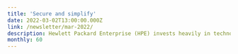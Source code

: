 ```yaml
---
title: 'Secure and simplify'
date: 2022-03-02T13:00:00.000Z
link: /newsletter/mar-2022/
description: Hewlett Packard Enterprise (HPE) invests heavily in technologies designed to secure and simplify your workloads. In this month’s edition, we offer a tutorial on how to use the new persona views to deploy services in HPE GreenLake for private cloud. We also explore new deep learning tools built specifically for data scientists.
monthly: 60
---
```

